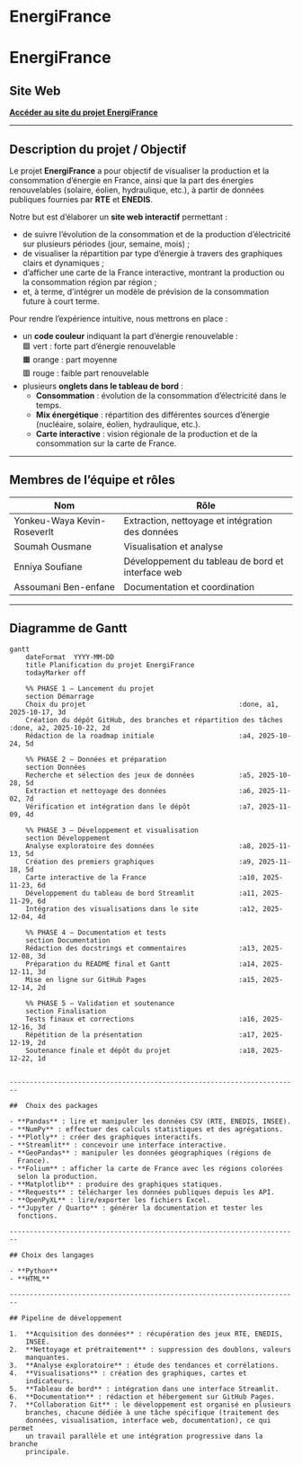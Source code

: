 


# EnergiFrance


# EnergiFrance

## Site Web

[**Accéder au site du projet
EnergiFrance**](https://soufiane0022.github.io/EnergiFrance/)

------------------------------------------------------------------------

## Description du projet / Objectif

Le projet **EnergiFrance** a pour objectif de visualiser la production
et la consommation d’énergie en France, ainsi que la part des énergies
renouvelables (solaire, éolien, hydraulique, etc.), à partir de données
publiques fournies par **RTE** et **ENEDIS**.

Notre but est d’élaborer un **site web interactif** permettant :

- de suivre l’évolution de la consommation et de la production
  d’électricité sur plusieurs périodes (jour, semaine, mois) ;
- de visualiser la répartition par type d’énergie à travers des
  graphiques clairs et dynamiques ;
- d’afficher une carte de la France interactive, montrant la production
  ou la consommation région par région ;
- et, à terme, d’intégrer un modèle de prévision de la consommation
  future à court terme.

Pour rendre l’expérience intuitive, nous mettrons en place :

- un **code couleur** indiquant la part d’énergie renouvelable :  
  🟩 vert : forte part d’énergie renouvelable  
  🟧 orange : part moyenne  
  🟥 rouge : faible part renouvelable  
- plusieurs **onglets dans le tableau de bord** :
  - **Consommation** : évolution de la consommation d’électricité dans
    le temps.  
  - **Mix énergétique** : répartition des différentes sources d’énergie
    (nucléaire, solaire, éolien, hydraulique, etc.).  
  - **Carte interactive** : vision régionale de la production et de la
    consommation sur la carte de France.

------------------------------------------------------------------------

## Membres de l’équipe et rôles

| Nom | Rôle |
|----|----|
| Yonkeu-Waya Kevin-Roseverlt | Extraction, nettoyage et intégration des données |
| Soumah Ousmane | Visualisation et analyse |
| Enniya Soufiane | Développement du tableau de bord et interface web |
| Assoumani Ben-enfane | Documentation et coordination |

------------------------------------------------------------------------

##  Diagramme de Gantt

```mermaid
gantt
    dateFormat  YYYY-MM-DD
    title Planification du projet EnergiFrance
    todayMarker off

    %% PHASE 1 – Lancement du projet
    section Démarrage
    Choix du projet                                      :done, a1, 2025-10-17, 3d
    Création du dépôt GitHub, des branches et répartition des tâches :done, a2, 2025-10-22, 2d
    Rédaction de la roadmap initiale                     :a4, 2025-10-24, 5d

    %% PHASE 2 – Données et préparation
    section Données
    Recherche et sélection des jeux de données           :a5, 2025-10-28, 5d
    Extraction et nettoyage des données                  :a6, 2025-11-02, 7d
    Vérification et intégration dans le dépôt            :a7, 2025-11-09, 4d

    %% PHASE 3 – Développement et visualisation
    section Développement
    Analyse exploratoire des données                     :a8, 2025-11-13, 5d
    Création des premiers graphiques                     :a9, 2025-11-18, 5d
    Carte interactive de la France                       :a10, 2025-11-23, 6d
    Développement du tableau de bord Streamlit           :a11, 2025-11-29, 6d
    Intégration des visualisations dans le site          :a12, 2025-12-04, 4d

    %% PHASE 4 – Documentation et tests
    section Documentation
    Rédaction des docstrings et commentaires             :a13, 2025-12-08, 3d
    Préparation du README final et Gantt                 :a14, 2025-12-11, 3d
    Mise en ligne sur GitHub Pages                       :a15, 2025-12-14, 2d

    %% PHASE 5 – Validation et soutenance
    section Finalisation
    Tests finaux et corrections                          :a16, 2025-12-16, 3d
    Répétition de la présentation                        :a17, 2025-12-19, 2d
    Soutenance finale et dépôt du projet                 :a18, 2025-12-22, 1d


------------------------------------------------------------------------

##  Choix des packages

- **Pandas** : lire et manipuler les données CSV (RTE, ENEDIS, INSEE).  
- **NumPy** : effectuer des calculs statistiques et des agrégations.  
- **Plotly** : créer des graphiques interactifs.  
- **Streamlit** : concevoir une interface interactive.  
- **GeoPandas** : manipuler les données géographiques (régions de
  France).  
- **Folium** : afficher la carte de France avec les régions colorées
  selon la production.  
- **Matplotlib** : produire des graphiques statiques.  
- **Requests** : télécharger les données publiques depuis les API.  
- **OpenPyXL** : lire/exporter les fichiers Excel.  
- **Jupyter / Quarto** : générer la documentation et tester les
  fonctions.

------------------------------------------------------------------------

## Choix des langages

- **Python**  
- **HTML**

------------------------------------------------------------------------

## Pipeline de développement

1.  **Acquisition des données** : récupération des jeux RTE, ENEDIS,
    INSEE.  
2.  **Nettoyage et prétraitement** : suppression des doublons, valeurs
    manquantes.  
3.  **Analyse exploratoire** : étude des tendances et corrélations.  
4.  **Visualisations** : création des graphiques, cartes et
    indicateurs.  
5.  **Tableau de bord** : intégration dans une interface Streamlit.  
6.  **Documentation** : rédaction et hébergement sur GitHub Pages.  
7.  **Collaboration Git** : le développement est organisé en plusieurs
    branches, chacune dédiée à une tâche spécifique (traitement des
    données, visualisation, interface web, documentation), ce qui permet
    un travail parallèle et une intégration progressive dans la branche
    principale.
